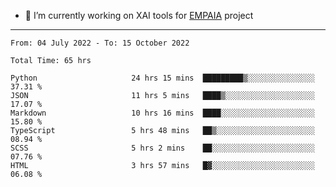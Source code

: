 - 🔭 I’m currently working on XAI tools for [EMPAIA](https://en.empaia.org/) project

---

<!--START_SECTION:waka-->

```text
From: 04 July 2022 - To: 15 October 2022

Total Time: 65 hrs

Python                     24 hrs 15 mins  █████████▒░░░░░░░░░░░░░░░   37.31 %
JSON                       11 hrs 5 mins   ████▒░░░░░░░░░░░░░░░░░░░░   17.07 %
Markdown                   10 hrs 16 mins  ████░░░░░░░░░░░░░░░░░░░░░   15.80 %
TypeScript                 5 hrs 48 mins   ██▒░░░░░░░░░░░░░░░░░░░░░░   08.94 %
SCSS                       5 hrs 2 mins    ██░░░░░░░░░░░░░░░░░░░░░░░   07.76 %
HTML                       3 hrs 57 mins   █▓░░░░░░░░░░░░░░░░░░░░░░░   06.08 %
```

<!--END_SECTION:waka-->
